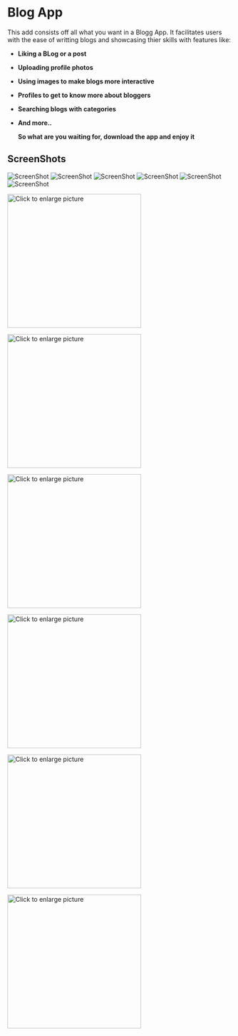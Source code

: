 # Blog App

This add consists off all what you want in a Blogg App. It facilitates users with the ease of writting blogs and showcasing thier skills with features like:

- **Liking a BLog or a post**
- **Uploading profile photos**
- **Using images to make blogs more interactive**
- **Profiles to get to know more about bloggers**
- **Searching blogs with categories**
- **And more..**
  
  **So what are you waiting for, download the app and enjoy it**

## ScreenShots


![ScreenShot](/readme_images/flutter_1.jpg)
![ScreenShot](/readme_images/flutter_2.png)
![ScreenShot](/readme_images/flutter_3.jpg)
![ScreenShot](/readme_images/flutter_4.jpg)
![ScreenShot](/readme_images/flutter_5.jpg)
![ScreenShot](/readme_images/flutter_6.png)

<a href="https://raw.githubusercontent.com/dhanush17-tech/Blog-App/main/readme_images/flutter_1.jpg"><img src="https://raw.githubusercontent.com/dhanush17-tech/Blog-App/main/readme_images/flutter_1.jpg" style="width: 300; max-width: 100%; height: auto" title="Click to enlarge picture" />

<a href="https://raw.githubusercontent.com/dhanush17-tech/Blog-App/main/readme_images/flutter_2.png"><img src="https://raw.githubusercontent.com/dhanush17-tech/Blog-App/main/readme_images/flutter_2.png" style="width: 300px; max-width: 100%; height: auto" title="Click to enlarge picture" />

<a href="https://raw.githubusercontent.com/dhanush17-tech/Blog-App/main/readme_images/flutter_3.jpg"><img src="https://raw.githubusercontent.com/dhanush17-tech/Blog-App/main/readme_images/flutter_3.jpg" style="width: 300px; max-width: 100%; height: auto" title="Click to enlarge picture" />

<a href="https://raw.githubusercontent.com/dhanush17-tech/Blog-App/main/readme_images/flutter_4.jpg"><img src="https://raw.githubusercontent.com/dhanush17-tech/Blog-App/main/readme_images/flutter_4.jpg" style="width: 300px; max-width: 100%; height: auto" title="Click to enlarge picture" />

<a href="https://raw.githubusercontent.com/dhanush17-tech/Blog-App/main/readme_images/flutter_5.jpg"><img src="https://raw.githubusercontent.com/dhanush17-tech/Blog-App/main/readme_images/flutter_5.jpg" style="width: 300px; max-width: 100%; height: auto" title="Click to enlarge picture" />

<a href="https://raw.githubusercontent.com/dhanush17-tech/Blog-App/main/readme_images/flutter_6.png>"><img src="https://raw.githubusercontent.com/dhanush17-tech/Blog-App/main/readme_images/flutter_6.png" style="width: 300px; max-width: 100%; height: auto" title="Click to enlarge picture" />